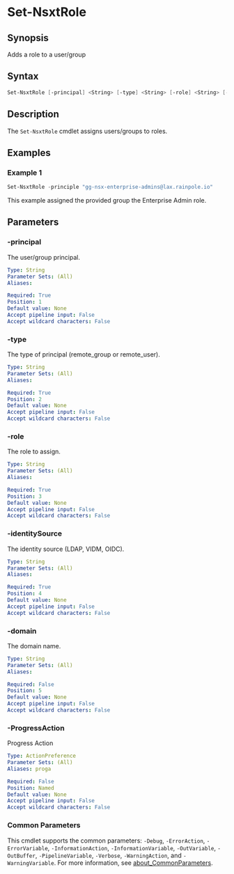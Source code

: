 # Set-NsxtRole

## Synopsis

Adds a role to a user/group

## Syntax

```powershell
Set-NsxtRole [-principal] <String> [-type] <String> [-role] <String> [-identitySource] <String> [-ProgressAction <ActionPreference>] [<CommonParameters>]
```

## Description

The `Set-NsxtRole` cmdlet assigns users/groups to roles.

## Examples

### Example 1

```powershell
Set-NsxtRole -principle "gg-nsx-enterprise-admins@lax.rainpole.io"
```

This example assigned the provided group the Enterprise Admin role.

## Parameters

### -principal

The user/group principal.

```yaml
Type: String
Parameter Sets: (All)
Aliases:

Required: True
Position: 1
Default value: None
Accept pipeline input: False
Accept wildcard characters: False
```

### -type

The type of principal (remote_group or remote_user).

```yaml
Type: String
Parameter Sets: (All)
Aliases:

Required: True
Position: 2
Default value: None
Accept pipeline input: False
Accept wildcard characters: False
```

### -role

The role to assign.

```yaml
Type: String
Parameter Sets: (All)
Aliases:

Required: True
Position: 3
Default value: None
Accept pipeline input: False
Accept wildcard characters: False
```

### -identitySource

The identity source (LDAP, VIDM, OIDC).

```yaml
Type: String
Parameter Sets: (All)
Aliases:

Required: True
Position: 4
Default value: None
Accept pipeline input: False
Accept wildcard characters: False
```

### -domain

The domain name.

```yaml
Type: String
Parameter Sets: (All)
Aliases:

Required: False
Position: 5
Default value: None
Accept pipeline input: False
Accept wildcard characters: False
```

### -ProgressAction

Progress Action

```yaml
Type: ActionPreference
Parameter Sets: (All)
Aliases: proga

Required: False
Position: Named
Default value: None
Accept pipeline input: False
Accept wildcard characters: False
```

### Common Parameters

This cmdlet supports the common parameters: `-Debug`, `-ErrorAction`, `-ErrorVariable`, `-InformationAction`, `-InformationVariable`, `-OutVariable`, `-OutBuffer`, `-PipelineVariable`, `-Verbose`, `-WarningAction`, and `-WarningVariable`. For more information, see [about_CommonParameters](http://go.microsoft.com/fwlink/?LinkID=113216).
